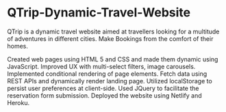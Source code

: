 # QTrip-Dynamic-Travel-Website

QTrip is a dynamic travel website aimed at travellers looking for a multitude of adventures in different cities. Make Bookings from the comfort of their homes.

Created web pages using HTML 5 and CSS and made them dynamic using JavaScript.
Improved UX with multi-select filters, image carousels.
Implemented conditional rendering of page elements. Fetch data using REST APIs and dynamically render landing page.
Utilized localStorage to persist user preferences at client-side.
Used JQuery to facilitate the reservation form submission.
Deployed the website using Netlify and Heroku.
